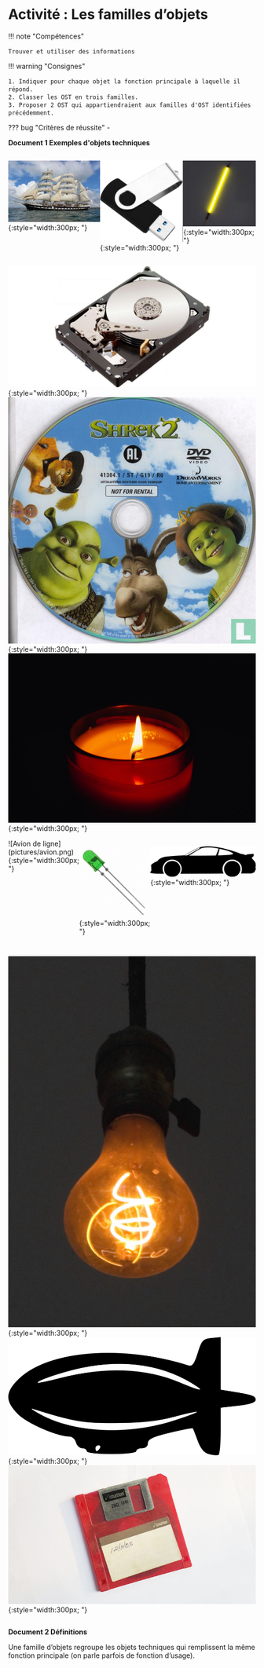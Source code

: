# Activité : Les familles d’objets

!!! note "Compétences"

    Trouver et utiliser des informations 

!!! warning "Consignes"

    1. Indiquer pour chaque objet la fonction principale à laquelle il répond.
    2. Classer les OST en trois familles.
    3. Proposer 2 OST qui appartiendraient aux familles d'OST identifiées précédemment.
    
??? bug "Critères de réussite"
    - 


**Document 1 Exemples d'objets techniques**


<div markdown style="display: flex; flex-direction:row" > 

![Trois-mâts barque](pictures/bateau.png){:style="width:300px; "}

![clé USB](pictures/cleUSB.png){:style="width:300px; "}	

 ![Tube néon](pictures/neon.png){:style="width:300px; "}
</div>

<div markdown style="display: flex; flex-direction:row" > 


![Disque dur](pictures/disqueDur.png){:style="width:300px; "}	 
![DVD](pictures/dvd.png){:style="width:300px; "}		
![Bougie](pictures/bougie.png){:style="width:300px; "}		
</div>

<div markdown style="display: flex; flex-direction:row" > 
![Avion de ligne](pictures/avion.png){:style="width:300px; "}	

![DEL (ou LED)](pictures/led.png){:style="width:300px; "}	

![Voiture](pictures/voiture.png){:style="width:300px; "}	</div>

<div markdown style="display: flex; flex-direction:row" > 

![Ampoule](pictures/ampoule.png){:style="width:300px; "}	
![dirigeable](pictures/dirigeable.png){:style="width:300px;  "}	
![Disquette](pictures/disquette.png){:style="width:300px; "}		

</div>

**Document 2 Définitions**

Une famille d’objets regroupe les objets techniques qui remplissent la même fonction principale (on parle parfois de fonction d’usage).


